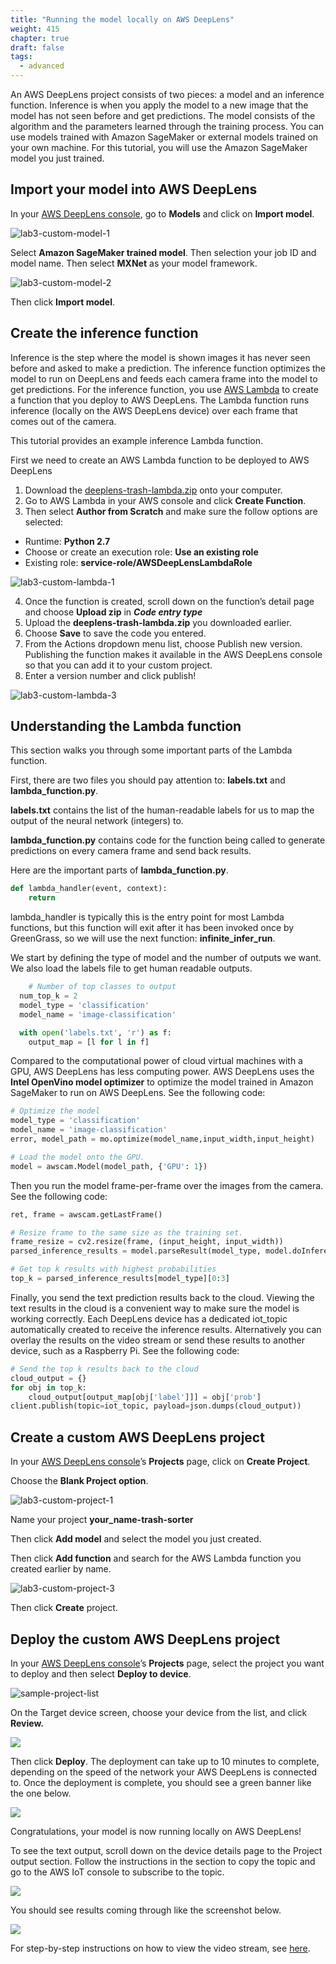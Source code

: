 ```yaml
---
title: "Running the model locally on AWS DeepLens"
weight: 415
chapter: true
draft: false
tags:
  - advanced
---
```

An AWS DeepLens project consists of two pieces: a model and an inference function. Inference is when you apply the model to a new image that the model has not seen before and get predictions. The model consists of the algorithm and the parameters learned through the training process. You can use models trained with Amazon SageMaker or external models trained on your own machine. For this tutorial, you will use the Amazon SageMaker model you just trained.

## Import your model into AWS DeepLens

In your [AWS DeepLens console](https://console.aws.amazon.com/deeplens), go to **Models** and click on **Import model**.

![lab3-custom-model-1](/images/500_deploy_a_custom_model/lab3-custom-model-1.png)


Select **Amazon SageMaker trained model**. Then selection your job ID and model name. Then select **MXNet** as your model framework.

![lab3-custom-model-2](/images/500_deploy_a_custom_model/lab3-custom-model-2.png)

Then click **Import model**.


## Create the inference function

Inference is the step where the model is shown images it has never seen before and asked to make a prediction. The inference function optimizes the model to run on DeepLens and feeds each camera frame into the model to get predictions. For the inference function, you use [AWS Lambda](http://aws.amazon.com/lambda) to create a function that you deploy to AWS DeepLens. The Lambda function runs inference (locally on the AWS DeepLens device) over each frame that comes out of the camera. 

This tutorial provides an example inference Lambda function. 

First we need to create an AWS Lambda function to be deployed to AWS DeepLens

1.	Download the [deeplens-trash-lambda.zip](/code/trash-sorter/deeplens-trash-lambda.zip) onto your computer.
2.	Go to AWS Lambda in your AWS console and click **Create Function**.
3.	Then select **Author from Scratch** and make sure the follow options are selected:
  *	Runtime: **Python 2.7**
  *	Choose or create an execution role: **Use an existing role**
  *	Existing role: **service-role/AWSDeepLensLambdaRole**

![lab3-custom-lambda-1](/images/500_deploy_a_custom_model/lab3-custom-lambda-1.png)

4.	Once the function is created, scroll down on the function’s detail page and choose **Upload zip** in ***Code entry type***
5.	Upload the **deeplens-trash-lambda.zip** you downloaded earlier.
6.	Choose **Save** to save the code you entered.
7.	From the Actions dropdown menu list, choose Publish new version. Publishing the function makes it available in the AWS DeepLens console so that you can add it to your custom project.
8.	Enter a version number and click publish!

![lab3-custom-lambda-3](/images/500_deploy_a_custom_model/lab3-custom-lambda-3.png)

## Understanding the Lambda function

This section walks you through some important parts of the Lambda function.

First, there are two files you should pay attention to: **labels.txt** and **lambda_function.py**.

**labels.txt** contains the list of the human-readable labels for us to map the output of the neural network (integers) to.

**lambda_function.py** contains code for the function being called to generate predictions on every camera frame and send back results.

Here are the important parts of **lambda_function.py**.

```python
def lambda_handler(event, context):
	return
```

lambda_handler is typically this is the entry point for most Lambda functions, but this function will exit after it has been invoked once by GreenGrass, so we will use the next function: **infinite_infer_run**.

We start by defining the type of model and the number of outputs we want. We also load the labels file to get human readable outputs.

```python
	# Number of top classes to output
  num_top_k = 2
  model_type = 'classification'
  model_name = 'image-classification'

  with open('labels.txt', 'r') as f:
    output_map = [l for l in f]
```

Compared to the computational power of cloud virtual machines with a GPU, AWS DeepLens has less computing power. AWS DeepLens uses the **Intel OpenVino model optimizer** to optimize the model trained in Amazon SageMaker to run on AWS DeepLens. See the following code:

```python
# Optimize the model
model_type = 'classification'
model_name = 'image-classification'
error, model_path = mo.optimize(model_name,input_width,input_height)

# Load the model onto the GPU.
model = awscam.Model(model_path, {'GPU': 1})
```

Then you run the model frame-per-frame over the images from the camera. See the following code:

```python
ret, frame = awscam.getLastFrame()

# Resize frame to the same size as the training set.
frame_resize = cv2.resize(frame, (input_height, input_width))
parsed_inference_results = model.parseResult(model_type, model.doInference(frame_resize))

# Get top k results with highest probabilities
top_k = parsed_inference_results[model_type][0:3]
```

Finally, you send the text prediction results back to the cloud. Viewing the text results in the cloud is a convenient way to make sure the model is working correctly. Each DeepLens device has a dedicated iot_topic automatically created to receive the inference results. Alternatively you can overlay the results on the video stream or send these results to another device, such as a Raspberry Pi. See the following code:

```python
# Send the top k results back to the cloud
cloud_output = {}
for obj in top_k:
    cloud_output[output_map[obj['label']]] = obj['prob']
client.publish(topic=iot_topic, payload=json.dumps(cloud_output))
```

## Create a custom AWS DeepLens project

In your [AWS DeepLens console](https://console.aws.amazon.com/deeplens/home?#)’s **Projects** page, click on **Create Project**.

Choose the **Blank Project option**.

![lab3-custom-project-1](/images/500_deploy_a_custom_model/lab3-custom-project-1.png)

Name your project **your_name-trash-sorter**

Then click **Add model** and select the model you just created.

Then click **Add function** and search for the AWS Lambda function you created earlier by name.

![lab3-custom-project-3](/images/500_deploy_a_custom_model/lab3-custom-project-3.png)

Then click **Create** project.

## Deploy the custom AWS DeepLens project

In your [AWS DeepLens console](https://console.aws.amazon.com/deeplens/home?#)’s **Projects** page, select the project you want to deploy and then select **Deploy to device**.

![sample-project-list](/images/500_deploy_a_custom_model/lab1-sample-projects-1.png)

On the Target device screen, choose your device from the list, and click **Review.**

![](/images/500_deploy_a_custom_model/lab1-sample-deploy-1.png)

Then click **Deploy**. The deployment can take up to 10 minutes to complete, depending on the speed of the network your AWS DeepLens is connected to. Once the deployment is complete, you should see a green banner like the one below.

![](/images/500_deploy_a_custom_model/lab1-sample-deploy-3.png)

Congratulations, your model is now running locally on AWS DeepLens! 

To see the text output, scroll down on the device details page to the Project output section. Follow the instructions in the section to copy the topic and go to the AWS IoT console to subscribe to the topic.

![](/images/500_deploy_a_custom_model/lab1-sample-deploy-4.png)

You should see results coming through like the screenshot below.

![](/images/500_deploy_a_custom_model/lab1-sample-deploy-5.png)

For step-by-step instructions on how to view the video stream, see [here](/200_beginner/220_viewing_prediction_output/).


